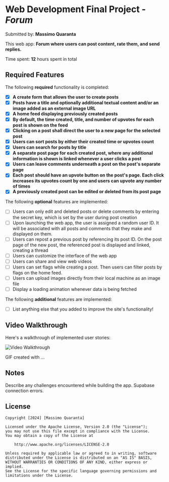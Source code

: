 # Web Development Final Project - *Forum*

Submitted by: **Massimo Quaranta**

This web app: **Forum where users can post content, rate them, and send replies.**

Time spent: **12** hours spent in total

## Required Features

The following **required** functionality is completed:

- [X] **A create form that allows the user to create posts**
- [X] **Posts have a title and optionally additional textual content and/or an image added as an external image URL**
- [X] **A home feed displaying previously created posts**
- [X] **By default, the time created, title, and number of upvotes for each post is shown on the feed**
- [X] **Clicking on a post shall direct the user to a new page for the selected post**
- [X] **Users can sort posts by either their created time or upvotes count**
- [X] **Users can search for posts by title**
- [X] **A separate post page for each created post, where any additional information is shown is linked whenever a user clicks a post**
- [X] **Users can leave comments underneath a post on the post's separate page**
- [X] **Each post should have an upvote button on the post's page. Each click increases its upvotes count by one and users can upvote any number of times**
- [X] **A previously created post can be edited or deleted from its post page**

The following **optional** features are implemented:

- [ ] Users can only edit and deleted posts or delete comments by entering the secret key, which is set by the user during post creation
- [ ] Upon launching the web app, the user is assigned a random user ID. It will be associated with all posts and comments that they make and displayed on them.
- [ ] Users can repost a previous post by referencing its post ID. On the post page of the new post, the referenced post is displayed and linked, creating a thread
- [ ] Users can customize the interface of the web app
- [ ] Users can share and view web videos
- [ ] Users can set flags while creating a post. Then users can filter posts by flags on the home feed.
- [ ] Users can upload images directly from their local machine as an image file
- [ ] Display a loading animation whenever data is being fetched

The following **additional** features are implemented:

* [ ] List anything else that you added to improve the site's functionality!

## Video Walkthrough

Here's a walkthrough of implemented user stories:

<img src='http://i.imgur.com/link/to/your/gif/file.gif' title='Video Walkthrough' width='' alt='Video Walkthrough' />

<!-- Replace this with whatever GIF tool you used! -->
GIF created with ...  
<!-- Recommended tools:
[Kap](https://getkap.co/) for macOS
[ScreenToGif](https://www.screentogif.com/) for Windows
[peek](https://github.com/phw/peek) for Linux. -->

## Notes

Describe any challenges encountered while building the app.
Supabase connection errors.

## License

    Copyright [2024] [Massimo Quaranta]

    Licensed under the Apache License, Version 2.0 (the "License");
    you may not use this file except in compliance with the License.
    You may obtain a copy of the License at

        http://www.apache.org/licenses/LICENSE-2.0

    Unless required by applicable law or agreed to in writing, software
    distributed under the License is distributed on an "AS IS" BASIS,
    WITHOUT WARRANTIES OR CONDITIONS OF ANY KIND, either express or implied.
    See the License for the specific language governing permissions and
    limitations under the License.
